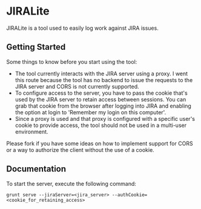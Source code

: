 # JIRALite

JIRALite is a tool used to easily log work against JIRA issues.   

## Getting Started

Some things to know before you start using the tool:

* The tool currently interacts with the JIRA server using a proxy.  I went this route because the tool has no backend to issue the requests to the JIRA server and CORS is not currently supported.
* To configure access to the server, you have to pass the cookie that's used by the JIRA server to retain access between sessions. You can grab that cookie from the browser after logging into JIRA and enabling the option at login to 'Remember my login on this computer'.
* Since a proxy is used and that proxy is configured with a specific user's cookie to provide access, the tool should not be used in a multi-user environment. 

Please fork if you have some ideas on how to implement support for CORS or a way to authorize the client without the use of a cookie.
   
## Documentation

To start the server, execute the following command:

    grunt serve --jiraServer=<jira_server> --authCookie=<cookie_for_retaining_access> 




